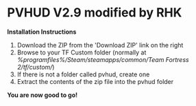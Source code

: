# PVHUD V2.9 modified by RHK

**Installation Instructions**

1. Download the ZIP from the 'Download ZIP' link on the right
2. Browse to your TF Custom folder (normally at *%programfiles%/Steam/steamapps/common/Team Fortress 2/tf/custom/*)
3. If there is not a folder called pvhud, create one
4. Extract the contents of the zip file into the pvhud folder

**You are now good to go!**

